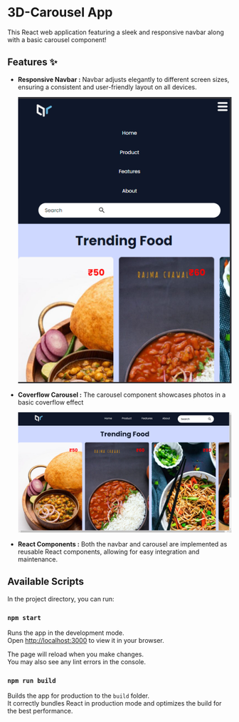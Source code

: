 # 3D-Carousel App
This React web application featuring a sleek and responsive navbar along with a basic carousel component!

## Features ✨

- **Responsive Navbar :** Navbar adjusts elegantly to different screen sizes, ensuring a consistent and user-friendly layout on all devices.

    ![Navbar Screenshot](sample2.png)


- **Coverflow Carousel :** The carousel component showcases photos in a basic coverflow effect


    ![Navbar Screenshot](sample1.png)



- **React Components :** Both the navbar and carousel are implemented as reusable React components, allowing for easy integration and maintenance.

## Available Scripts

In the project directory, you can run:

### `npm start`

Runs the app in the development mode.\
Open [http://localhost:3000](http://localhost:3000) to view it in your browser.

The page will reload when you make changes.\
You may also see any lint errors in the console.


### `npm run build`

Builds the app for production to the `build` folder.\
It correctly bundles React in production mode and optimizes the build for the best performance.

